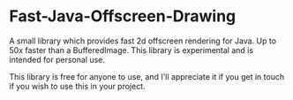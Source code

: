 # Fast-Java-Offscreen-Drawing
A small library which provides fast 2d offscreen rendering for Java. Up to 50x faster than a BufferedImage. This library is experimental and is intended for personal use. 

This library is free for anyone to use, and I'll appreciate it if you get in touch if you wish to use this in your project.  
